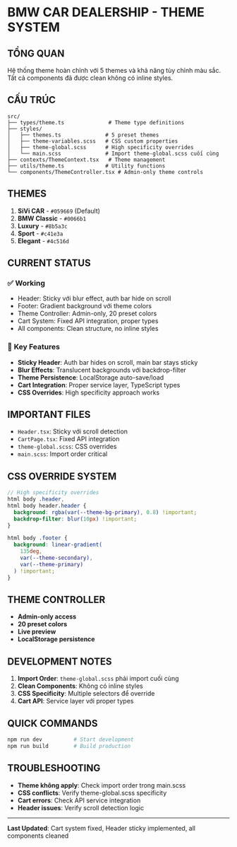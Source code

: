 # BMW CAR DEALERSHIP - THEME SYSTEM

## **TỔNG QUAN**

Hệ thống theme hoàn chỉnh với 5 themes và khả năng tùy chỉnh màu sắc. Tất cả components đã được clean không có inline styles.

## **CẤU TRÚC**

```
src/
├── types/theme.ts              # Theme type definitions
├── styles/
│   ├── themes.ts              # 5 preset themes
│   ├── theme-variables.scss   # CSS custom properties
│   ├── theme-global.scss      # High specificity overrides
│   └── main.scss              # Import theme-global.scss cuối cùng
├── contexts/ThemeContext.tsx   # Theme management
├── utils/theme.ts             # Utility functions
└── components/ThemeController.tsx # Admin-only theme controls
```

## **THEMES**

1. **SiVi CAR** - `#059669` (Default)
2. **BMW Classic** - `#0066b1`
3. **Luxury** - `#8b5a3c`
4. **Sport** - `#c41e3a`
5. **Elegant** - `#4c516d`

## **CURRENT STATUS**

### ✅ **Working**

- Header: Sticky với blur effect, auth bar hide on scroll
- Footer: Gradient background với theme colors
- Theme Controller: Admin-only, 20 preset colors
- Cart System: Fixed API integration, proper types
- All components: Clean structure, no inline styles

### 🔧 **Key Features**

- **Sticky Header**: Auth bar hides on scroll, main bar stays sticky
- **Blur Effects**: Translucent backgrounds với backdrop-filter
- **Theme Persistence**: LocalStorage auto-save/load
- **Cart Integration**: Proper service layer, TypeScript types
- **CSS Overrides**: High specificity approach works

## **IMPORTANT FILES**

- `Header.tsx`: Sticky với scroll detection
- `CartPage.tsx`: Fixed API integration
- `theme-global.scss`: CSS overrides
- `main.scss`: Import order critical

## **CSS OVERRIDE SYSTEM**

```scss
// High specificity overrides
html body .header,
html body header.header {
  background: rgba(var(--theme-bg-primary), 0.8) !important;
  backdrop-filter: blur(10px) !important;
}

html body .footer {
  background: linear-gradient(
    135deg,
    var(--theme-secondary),
    var(--theme-primary)
  ) !important;
}
```

## **THEME CONTROLLER**

- **Admin-only access**
- **20 preset colors**
- **Live preview**
- **LocalStorage persistence**

## **DEVELOPMENT NOTES**

1. **Import Order**: `theme-global.scss` phải import cuối cùng
2. **Clean Components**: Không có inline styles
3. **CSS Specificity**: Multiple selectors để override
4. **Cart API**: Service layer với proper types

## **QUICK COMMANDS**

```bash
npm run dev          # Start development
npm run build        # Build production
```

## **TROUBLESHOOTING**

- **Theme không apply**: Check import order trong main.scss
- **CSS conflicts**: Verify theme-global.scss specificity
- **Cart errors**: Check API service integration
- **Header issues**: Verify scroll detection logic

---

**Last Updated**: Cart system fixed, Header sticky implemented, all components cleaned
